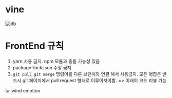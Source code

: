 # vine
![db](https://user-images.githubusercontent.com/77663506/135832304-057998bf-836f-4ed9-b5f7-be3a099e3a83.png)

<!-- # FrontEnd 실행방법
1. h2 실행 => `./bin/h2.sh`
2. 백엔드 서버 실행 => `VineAppilication.java 를 Run`
3. React 실행 => `npm start`
4. localhost:3000으로 들어가기 -->

# FrontEnd 규칙
1. yarn 사용 금지. npm 모듈과 충돌 가능성 있음
2. package-lock.json 수정 금지
3. `git pull`, `git merge` 명령어를 다른 브랜치와 연결 해서 사용금지. 모든 병합은 반드시 git 페이지에서 pull request 형태로 이루어져야함. => 이래야 코드 리뷰 가능

tailwind
emotion 

